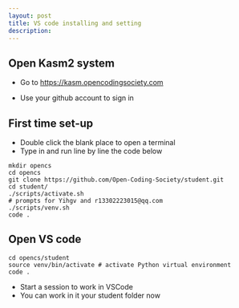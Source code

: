 ```yaml
---
layout: post
title: VS code installing and setting
description:
---
```


## Open Kasm2 system
- Go to https://kasm.opencodingsociety.com

- Use your github account to sign in 



## First time set-up
- Double click the blank place to open a terminal
- Type in and run line by line the code below

<div class="language-bash highlighter-rouge"><div class="highlight"><pre class="highlight"><code><span class="nb">mkdir </span>opencs
<span class="nb">cd </span>opencs
git clone https://github.com/Open-Coding-Society/student.git
<span class="nb">cd </span>student/
./scripts/activate.sh <span class="c">
# prompts for Yihgv and r13302223015@qq.com </span>
./scripts/venv.sh
code <span class="nb">.</span>
</code></pre></div></div>



## Open VS code 
</p>

<div class="language-bash highlighter-rouge"><div class="highlight"><pre class="highlight"><code><span class="nb">cd </span>opencs/student
<span class="nb">source </span>venv/bin/activate <span class="c"># activate Python virtual environment</span>
code <span class="nb">.</span>
</code></pre></div></div>

  - Start a session to work in VSCode
  - You can work in it your student folder now
